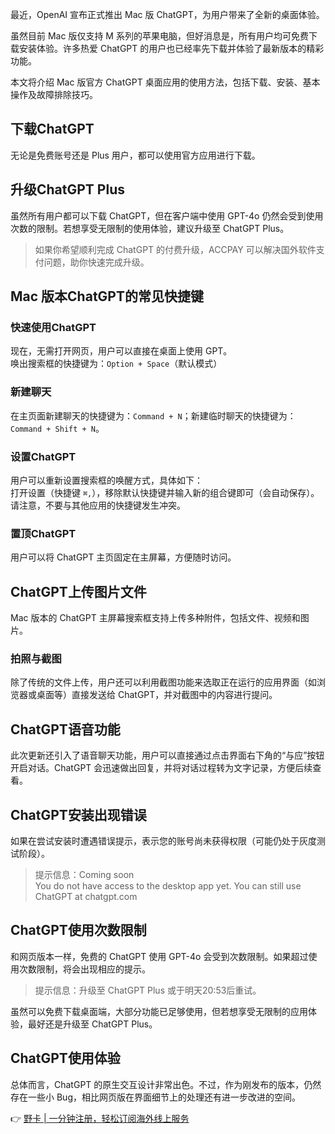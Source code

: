 最近，OpenAI 宣布正式推出 Mac 版 ChatGPT，为用户带来了全新的桌面体验。

虽然目前 Mac 版仅支持 M 系列的苹果电脑，但好消息是，所有用户均可免费下载安装体验。许多热爱 ChatGPT 的用户也已经率先下载并体验了最新版本的精彩功能。

本文将介绍 Mac 版官方 ChatGPT 桌面应用的使用方法，包括下载、安装、基本操作及故障排除技巧。

## 下载ChatGPT

无论是免费账号还是 Plus 用户，都可以使用官方应用进行下载。

## 升级ChatGPT Plus

虽然所有用户都可以下载 ChatGPT，但在客户端中使用 GPT-4o 仍然会受到使用次数的限制。若想享受无限制的使用体验，建议升级至 ChatGPT Plus。

> 如果你希望顺利完成 ChatGPT 的付费升级，ACCPAY 可以解决国外软件支付问题，助你快速完成升级。

## Mac 版本ChatGPT的常见快捷键

### 快速使用ChatGPT

现在，无需打开网页，用户可以直接在桌面上使用 GPT。  
唤出搜索框的快捷键为：`Option + Space`（默认模式）

### 新建聊天

在主页面新建聊天的快捷键为：`Command + N`；新建临时聊天的快捷键为：`Command + Shift + N`。

### 设置ChatGPT

用户可以重新设置搜索框的唤醒方式，具体如下：  
打开设置（快捷键 `⌘,`），移除默认快捷键并输入新的组合键即可（会自动保存）。请注意，不要与其他应用的快捷键发生冲突。

### 置顶ChatGPT

用户可以将 ChatGPT 主页固定在主屏幕，方便随时访问。

## ChatGPT上传图片文件

Mac 版本的 ChatGPT 主屏幕搜索框支持上传多种附件，包括文件、视频和图片。

### 拍照与截图

除了传统的文件上传，用户还可以利用截图功能来选取正在运行的应用界面（如浏览器或桌面等）直接发送给 ChatGPT，并对截图中的内容进行提问。

## ChatGPT语音功能

此次更新还引入了语音聊天功能，用户可以直接通过点击界面右下角的“与应”按钮开启对话。ChatGPT 会迅速做出回复，并将对话过程转为文字记录，方便后续查看。

## ChatGPT安装出现错误

如果在尝试安装时遭遇错误提示，表示您的账号尚未获得权限（可能仍处于灰度测试阶段）。

> 提示信息：Coming soon  
> You do not have access to the desktop app yet. You can still use ChatGPT at chatgpt.com

## ChatGPT使用次数限制

和网页版本一样，免费的 ChatGPT 使用 GPT-4o 会受到次数限制。如果超过使用次数限制，将会出现相应的提示。

> 提示信息：升级至 ChatGPT Plus 或于明天20:53后重试。

虽然可以免费下载桌面端，大部分功能已足够使用，但若想享受无限制的应用体验，最好还是升级至 ChatGPT Plus。

## ChatGPT使用体验

总体而言，ChatGPT 的原生交互设计非常出色。不过，作为刚发布的版本，仍然存在一些小 Bug，相比网页版在界面细节上的处理还有进一步改进的空间。

👉 [野卡 | 一分钟注册，轻松订阅海外线上服务](https://bit.ly/bewildcard)